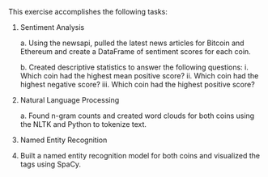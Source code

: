 This exercise accomplishes the following tasks:

1. Sentiment Analysis

   a. Using the newsapi, pulled the latest news articles for Bitcoin and Ethereum and create a DataFrame of sentiment scores for each coin.
   
   b. Created descriptive statistics to answer the following questions:
      i.   Which coin had the highest mean positive score?
      ii.  Which coin had the highest negative score?
      iii. Which coin had the highest positive score? 
      
2. Natural Language Processing
   
   a. Found n-gram counts and created word clouds for both coins using the NLTK and Python to tokenize text.
   
3. Named Entity Recognition
4. Built a named entity recognition model for both coins and visualized the tags using SpaCy.

